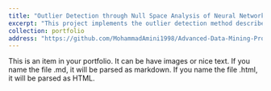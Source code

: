 ```yaml
---
title: "Outlier Detection through Null Space Analysis of Neural Networks"
excerpt: "This project implements the outlier detection method described in the paper Outlier Detection through Null Space Analysis of Neural Networks by Matthew Cook, Alina Zare, Paul Gader. The method is based on leveraging the null space of neural networks to detect outliers in high-dimensional data."
collection: portfolio
address: "https://github.com/MohammadAmini1998/Advanced-Data-Mining-Project"
---
```


This is an item in your portfolio. It can be have images or nice text. If you name the file .md, it will be parsed as markdown. If you name the file .html, it will be parsed as HTML. 
